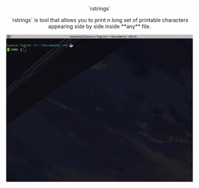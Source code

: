<p align="center">
    `rstrings`
</p>



<p align="center">
    `rstrings` is tool that allows you to print n long set of printable characters appearing side by side inside **any** file.
</p>

<img src="https://github.com/Kameleon-07/rstrings/blob/main/preview.gif" align="center">